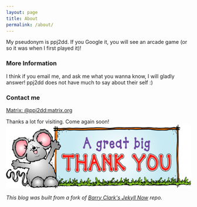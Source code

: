 ```yaml
---
layout: page
title: About
permalink: /about/
---
```


My pseudonym is ppj2dd. If you Google it, you will see an arcade game (or so it was when I first played it)!

### More Information
I think if you email me, and ask me what you wanna know, I will gladly answer! ppj2dd does not have much to say about their self :) 

### Contact me
[Matrix: @ppj2dd:matrix.org](https://matrix.to/#/@ppj2dd:matrix.org?web-instance[element.io]=chat.fedoraproject.org)

Thanks a lot for visiting. Come again soon!
![Thanks for Visiting](images/thanks.jpg)


*This blog was built from a fork of [Barry Clark&apos;s Jekyll Now](https://github.com/barryclark/jekyll-now) repo.*
